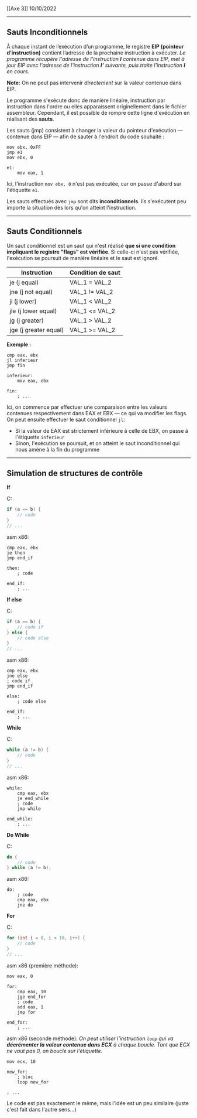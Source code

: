 [[Axe 3]]
10/10/2022
****
## Sauts Inconditionnels

À chaque instant de l’exécution d’un programme, le registre **EIP (pointeur d’instruction)**
contient l’adresse de la prochaine instruction à exécuter.
	*Le programme récupère l'adresse de l'instruction **I** contenue dans EIP, met à jour EIP avec l'adresse de l'instruction **I'** suivante, puis traite l'instruction **I** en cours.*

**Note:** On ne peut pas intervenir *directement* sur la valeur contenue dans EIP.


Le programme s'exécute donc de manière linéaire, instruction par instruction dans l'ordre ou elles apparaissent originellement dans le fichier assembleur. Cependant, il est possible de rompre cette ligne d'exécution en réalisant des **sauts**. 

Les sauts (jmp) consistent à changer la valeur du pointeur d'exécution — contenue dans EIP — afin de sauter à l'endroit du code souhaité :
```assembly
mov ebx, 0xFF
jmp e1
mov ebx, 0

e1:
	mov eax, 1
```
Ici, l'instruction `mov ebx, 0` n'est pas exécutée, car on passe d'abord sur l'étiquette `e1`.


Les sauts effectués avec `jmp` sont dits **inconditionnels**. Ils s'exécutent peu importe la situation dès lors qu'on atteint l'instruction.


****
## Sauts Conditionnels

Un saut conditionnel est un saut qui n'est réalisé **que si une condition impliquant le registre "flags" est vérifiée**. Si celle-ci n'est pas vérifiée, l'exécution se poursuit de manière linéaire et le saut est ignoré.

| Instruction           | Condition de saut |
| --------------------- | ----------------- |
| je (j equal)          | VAL_1 = VAL_2     |
| jne (j not equal)     | VAL_1 != VAL_2    |
| ji (j lower)          | VAL_1 < VAL_2     |
| jle (j lower equal)   | VAL_1 <= VAL_2    |
| jg (j greater)        | VAL_1 > VAL_2     |
| jge (j greater equal) | VAL_1 >= VAL_2    |

**Exemple :**
```assembly
cmp eax, ebx
jl inferieur
jmp fin

inferieur:
	mov eax, ebx

fin:
	; ...
```

Ici, on commence par effectuer une comparaison entre les valeurs contenues respectivement dans EAX et EBX — ce qui va modifier les flags.
On peut ensuite effectuer le saut conditionnel `jl`:
- Si la valeur de EAX est strictement inférieure à celle de EBX, on passe à l'étiquette `inferieur`
- Sinon, l'exécution se poursuit, et on atteint le saut inconditionnel qui nous amène à la fin du programme


****
## Simulation de structures de contrôle

**If**

C:
```c
if (a == b) {
	// code
}
// ...
```

asm x86:
```assembly
cmp eax, ebx
je then
jmp end_if

then:
	; code

end_if:
	; ...
```


**If else**

C:
```c
if (a == b) {
	// code if
} else {
	// code else
}
// ...
```

asm x86:
```assembly
cmp eax, ebx
jne else
; code if
jmp end_if

else:
	; code else

end_if:
	; ...
```


**While**

C:
```c
while (a != b) {
	// code
}
// ...
```

asm x86:
```assembly
while:
	cmp eax, ebx
	je end_while
	; code
	jmp while

end_while:
	; ...
```


**Do While**

C:
```c
do {
	// code
} while (a != b);
```

asm x86:
```assembly
do:
	; code
	cmp eax, ebx
	jne do
```


**For**

C:
```c
for (int i = 0, i < 10, i++) {
	// code
}
// ...
```

asm x86 (première méthode):
```assembly
mov eax, 0

for:
	cmp eax, 10
	jge end_for
	; code
	add eax, 1
	jmp for	

end_for:
	; ...
```

asm x86 (seconde méthode):
	*On peut utiliser l'instruction `loop` qui va **décrémenter la valeur contenue dans ECX** à chaque boucle. Tant que ECX ne vaut pas 0, on boucle sur l'étiquette.*
```assembly
mov ecx, 10

new_for:
	; bloc
	loop new_for

; ...
```

Le code est pas exactement le même, mais l'idée est un peu similaire (juste c'est fait dans l'autre sens...)

